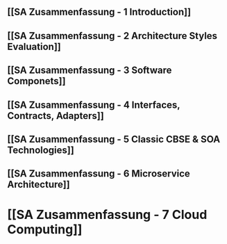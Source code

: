 ## [[SA Zusammenfassung - 1 Introduction]]

## [[SA Zusammenfassung - 2 Architecture Styles Evaluation]]

## [[SA Zusammenfassung - 3 Software Componets]]

## [[SA Zusammenfassung - 4 Interfaces, Contracts, Adapters]]

## [[SA Zusammenfassung - 5 Classic CBSE & SOA Technologies]]

## [[SA Zusammenfassung - 6 Microservice Architecture]]

# [[SA Zusammenfassung - 7 Cloud Computing]]